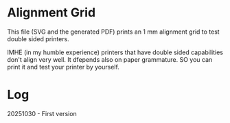 # Alignment Grid

This file (SVG and the generated PDF) prints an 1 mm alignment grid to test double sided printers.

IMHE (in my humble experience) printers that have double sided capabilities don't align very well. It dfepends also on paper grammature. SO you can print it and test your printer by yourself.

# Log

20251030 - First version
